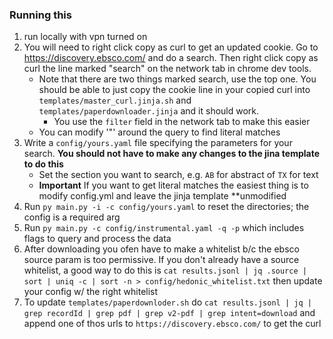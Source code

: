 ### Running this

1. run locally with vpn turned on
2. You will need to right click copy as curl to get an updated cookie. Go to https://discovery.ebsco.com/ and do a search. Then right click copy as curl the line marked "search" on the network tab in chrome dev tools.
	- Note that there are two things marked search, use the top one. You should be able to just copy the cookie line in your copied curl into `templates/master_curl.jinja.sh` and `templates/paperdownloader.jinja` and it should work. 
		- You use the `filter` field in the network tab to make this easier
	- You can modify '\"' around the query to find literal matches
3. Write a `config/yours.yaml` file specifying the parameters for your search. **You should not have to make any changes to the jina template to do this**
 	- Set the section you want to search, e.g. `AB` for abstract of `TX` for text
 	- **Important** If you want to get literal matches the easiest thing is to modify config.yml and leave the jinja template **unmodified
4. Run `py main.py -i -c config/yours.yaml` to reset the directories; the config is a required arg
5. Run `py main.py -c config/instrumental.yaml -q -p` which includes flags to query and process the data
6. After downloading you ofen have to make a whitelist b/c the ebsco source param is too permissive. If you don't already have a source whitelist, a good way to do this is
`cat results.jsonl | jq .source | sort | uniq -c | sort -n > config/hedonic_whitelist.txt` then update your config w/ the right whitelist
7. To update `templates/paperdownloder.sh` do `cat results.jsonl | jq | grep recordId | grep pdf | grep v2-pdf | grep intent=download` and append one of thos urls to `https://discovery.ebsco.com/` to get the curl
